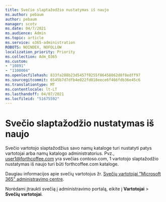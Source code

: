 ```yaml
---
title: Svečio slaptažodžio nustatymas iš naujo
ms.author: pebaum
author: pebaum
manager: scotv
ms.date: 04/7/2021
ms.audience: Admin
ms.topic: article
ms.service: o365-administration
ROBOTS: NOINDEX, NOFOLLOW
localization_priority: Priority
ms.collection: Adm_O365
ms.custom:
- "10891"
- "1100004"
ms.openlocfilehash: 833fa288b23d5457f0255f86458862d8f8edff97
ms.sourcegitcommit: 6545b7d7dfb4e022fd018eece6f466fdb36e45c6
ms.translationtype: MT
ms.contentlocale: lt-LT
ms.lasthandoff: 04/07/2021
ms.locfileid: "51675592"
---
```

# <a name="guest-user-password-reset"></a>Svečio slaptažodžio nustatymas iš naujo

Svečio vartotojo slaptažodžius savo namų kataloge turi nustatyti patys vartotojai arba namų katalogo administratorius. Pvz., user1@forthcoffee.com yra svečias contoso.com, 1 vartotojo slaptažodžio nustatymas iš naujo turi būti forthcoffee.com kataloge.

Daugiau informacijos apie svečių vartotojus žr. [Svečių vartotojai "Microsoft 365" administravimo centre](https://docs.microsoft.com/microsoft-365/admin/add-users/about-guest-users).

Norėdami įtraukti svečią į administravimo portalą, eikite į **Vartotojai**  >  **Svečių vartotojai**.